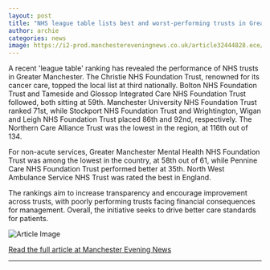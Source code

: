```yaml
---
layout: post
title: "NHS league table lists best and worst-performing trusts in Greater Manchester"
author: archie
categories: news
image: https://i2-prod.manchestereveningnews.co.uk/article32444828.ece/ALTERNATES/s1200/0_Bolton-Royal-AE-Dept.jpg
---
```

A recent 'league table' ranking has revealed the performance of NHS trusts in Greater Manchester. The Christie NHS Foundation Trust, renowned for its cancer care, topped the local list at third nationally. Bolton NHS Foundation Trust and Tameside and Glossop Integrated Care NHS Foundation Trust followed, both sitting at 59th. Manchester University NHS Foundation Trust ranked 71st, while Stockport NHS Foundation Trust and Wrightington, Wigan and Leigh NHS Foundation Trust placed 86th and 92nd, respectively. The Northern Care Alliance Trust was the lowest in the region, at 116th out of 134.

For non-acute services, Greater Manchester Mental Health NHS Foundation Trust was among the lowest in the country, at 58th out of 61, while Pennine Care NHS Foundation Trust performed better at 35th. North West Ambulance Service NHS Trust was rated the best in England.

The rankings aim to increase transparency and encourage improvement across trusts, with poorly performing trusts facing financial consequences for management. Overall, the initiative seeks to drive better care standards for patients.

![Article Image](https://i2-prod.manchestereveningnews.co.uk/article32444828.ece/ALTERNATES/s1200/0_Bolton-Royal-AE-Dept.jpg)

[Read the full article at Manchester Evening News](https://www.manchestereveningnews.co.uk/news/greater-manchester-news/best-worst-performing-hospitals-manchester-32442035)

---
